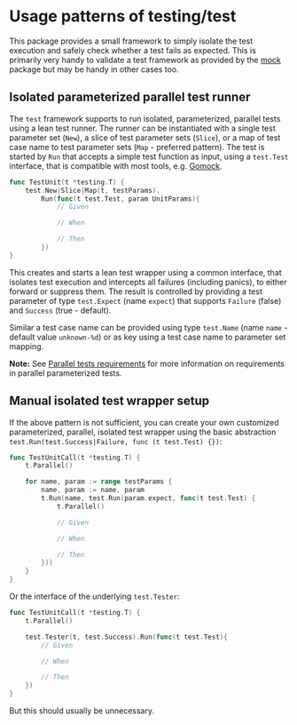 # Usage patterns of testing/test

This package provides a small framework to simply isolate the test execution
and safely check whether a test fails as expected. This is primarily very handy
to validate a test framework as provided by the [mock](../mock) package but may
be handy in other cases too.


## Isolated parameterized parallel test runner

The `test` framework supports to run isolated, parameterized, parallel tests
using a lean test runner. The runner can be instantiated with a single test
parameter set (`New`), a slice of test parameter sets (`Slice`), or a map of
test case name to test parameter sets (`Map` - preferred pattern). The test is
started by `Run` that accepts a simple test function as input, using a
`test.Test` interface, that is compatible with most tools, e.g.
[Gomock][gomock].


```go
func TestUnit(t *testing.T) {
	test.New|Slice|Map(t, testParams).
	    Run(func(t test.Test, param UnitParams){
            // Given

            // When

            // Then
	    })
}
```

This creates and starts a lean test wrapper using a common interface, that
isolates test execution and intercepts all failures (including panics), to
either forward or suppress them. The result is controlled by providing a test
parameter of type `test.Expect` (name `expect`) that supports `Failure` (false)
and `Success` (true - default).

Similar a test case name can be provided using type `test.Name` (name `name` -
default value `unknown-%d`) or as key using a test case name to parameter set
mapping.


**Note:** See [Parallel tests requirements](..#parallel-tests-requirements)
for more information on requirements in parallel parameterized tests.

## Manual isolated test wrapper setup

If the above pattern is not sufficient, you can create your own customized
parameterized, parallel, isolated test wrapper using the basic abstraction
`test.Run(test.Success|Failure, func (t test.Test) {})`:

```go
func TestUnitCall(t *testing.T) {
	t.Parallel()

	for name, param := range testParams {
		name, param := name, param
		t.Run(name, test.Run(param.expect, func(t test.Test) {
			t.Parallel()

            // Given

            // When

            // Then
		}))
	}
}
```

Or the interface of the underlying `test.Tester`:

```go
func TestUnitCall(t *testing.T) {
	t.Parallel()

	test.Tester(t, test.Success).Run(func(t test.Test){
        // Given

        // When

        // Then
	})
}
```

But this should usually be unnecessary.

[gomock]: https://github.com/golang/mock "GoMock"
